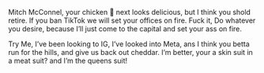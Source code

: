 Mitch McConnel, your chicken 🐥 next looks delicious, but I think you shold retire. If you ban TikTok we will set your offices on fire.
Fuck it, Do whatever you desire, because I’ll just come to the capital and set your ass on fire.

Try Me, I’ve been looking to IG, I’ve looked into Meta, ans I think you betta run for the hills, and give us back out cheddar.
I’m better, your a skin suit in a meat suit? and I’m the queens suit!
